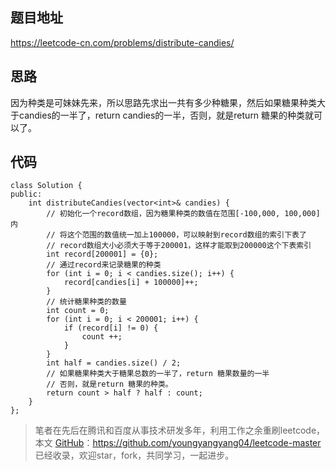 ## 题目地址 
https://leetcode-cn.com/problems/distribute-candies/

## 思路 

因为种类是可妹妹先来，所以思路先求出一共有多少种糖果，然后如果糖果种类大于candies的一半了，return candies的一半，否则，就是return 糖果的种类就可以了。


## 代码

```
class Solution {
public:
    int distributeCandies(vector<int>& candies) {
        // 初始化一个record数组，因为糖果种类的数值在范围[-100,000, 100,000]内
        // 将这个范围的数值统一加上100000，可以映射到record数组的索引下表了
        // record数组大小必须大于等于200001，这样才能取到200000这个下表索引
        int record[200001] = {0};
        // 通过record来记录糖果的种类
        for (int i = 0; i < candies.size(); i++) {
            record[candies[i] + 100000]++;
        }
        // 统计糖果种类的数量
        int count = 0;
        for (int i = 0; i < 200001; i++) {
            if (record[i] != 0) {
                count ++;
            }
        }
        int half = candies.size() / 2;
        // 如果糖果种类大于糖果总数的一半了，return 糖果数量的一半
        // 否则，就是return 糖果的种类。
        return count > half ? half : count;
    }
};
```
> 笔者在先后在腾讯和百度从事技术研发多年，利用工作之余重刷leetcode，本文  [GitHub](https://github.com/youngyangyang04/leetcode-master )：https://github.com/youngyangyang04/leetcode-master 已经收录，欢迎star，fork，共同学习，一起进步。
